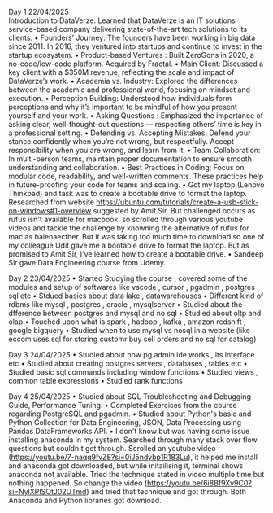 Day 1 22/04/2025  
        Introduction to DataVerze:
        Learned that DataVerze is an IT solutions service-based company delivering state-of-the-art tech solutions to its clients.
        • Founders’ Journey: The founders have been working in big data since 2011. In 2016, they ventured into startups and continue to invest in the startup ecosystem.
        • Product-based Ventures : Built ZeroGons in 2020, a no-code/low-code platform. Acquired by Fractal.
        • Main Client: Discussed a key client with a $350M revenue, reflecting the scale and impact of DataVerze’s work.
        • Academia vs. Industry: Explored the differences between the academic and professional world, focusing on mindset and execution.
        • Perception Building: Understood how individuals form perceptions and why it’s important to be mindful of how you present yourself and your work.
        • Asking Questions : Emphasized the importance of asking clear, well-thought-out questions — respecting others’ time is key in a professional setting.
        • Defending vs. Accepting Mistakes: Defend your stance confidently when you’re not wrong, but respectfully. Accept responsibility when you are wrong, and learn from it.
        • Team Collaboration: In multi-person teams, maintain proper documentation to ensure smooth understanding and collaboration.
        • Best Practices in Coding: Focus on modular code, readability, and well-written comments. These practices help in future-proofing your code for teams and scaling.
        • Got my laptop (Lenovo Thinkpad) and task was to create a bootable drive to format the laptop. Researched from website https://ubuntu.com/tutorials/create-a-usb-stick-on-windows#1-overview suggested by Amit Sir. But challenged occurs as rufus isn't available for macbook, so scrolled through various youtube videos and tackle the challenge by knowning the alternative of rufus for mac as balenaecther. But it was taking too much time to download so one of my colleague Udit gave me a bootable drive to format the laptop. But as promised to Amit Sir, I've learned how to create a bootable drive.
        • Sandeep Sir gave Data Engineering course from Udemy.


Day 2 23/04/2025
        • Started Studying  the course , covered some of the modules and setup of softwares like vscode , cursor , pgadmin , postgres sql etc
        • Stdued basics about data lake , datawarehouses
        • Different kind of rdbms like mysql , postgres , oracle , mysqlserver
        • Studied about the dfference between postgres and mysql and no sql
        • Studied about oltp and olap
        • Touched upon what is spark , hadoop , kafka , amazon redshift , google bigquery
        • Studied  when to use mysql vs nosql in a website (like eccom uses sql for storing customr buy sell orders and no sql for catalog)

Day 3 24/04/2025
        • Studied about how pg admin ide works , its interface etc
        • Studied about creating postgres servers ,  databases , tables etc
        • Studied basic sql commands including window functions
        • Studied views , common table expressions
        • Studied rank functions

Day 4 25/04/2025
        • Studied about SQL Troubleshooting and Debugging Guide, Performance Tuning.
        • Completed Exercises from the course regarding PostgreSQL and pgadmin.
        • Studied about Python's basic and Python Collection for Data Engineering, JSON, Data Processing using Pandas DataFrameworks API.
        • I don't know but was having some issue installing anaconda in my system. Searched through many stack over flow questions but couldn't get through. Scrolled an youtube video (https://youtu.be/7-naqq9fvZE?si=0iJ5ndybp1R183Lu), it helped me install and anaconda got downloaded, but while initailising it, terminal shows anaconda not available. Tried the technique stated in video multiple time but nothing happened. So change the video (https://youtu.be/6i8Bf9Xv9C0?si=NylXPISOtJ02UTmd) and tried that technique and got through. Both Anaconda and Python libraries got download.